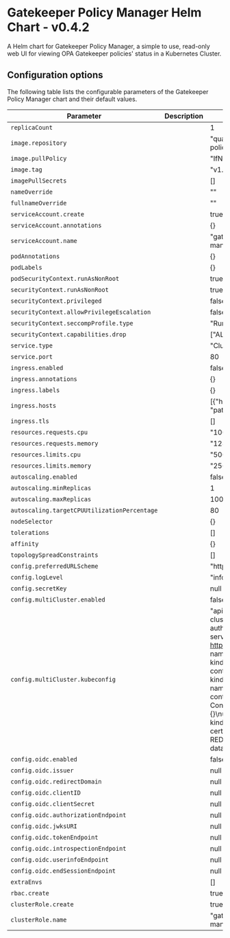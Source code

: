 # Gatekeeper Policy Manager Helm Chart - v0.4.2

A Helm chart for Gatekeeper Policy Manager, a simple to use, read-only web UI for viewing OPA Gatekeeper policies' status in a Kubernetes Cluster.

## Configuration options

The following table lists the configurable parameters of the Gatekeeper Policy Manager chart and their default values.

| Parameter                                    | Description | Default                                                                                                                                                                                                                                                                                                                                                                            |
| -------------------------------------------- | ----------- | ---------------------------------------------------------------------------------------------------------------------------------------------------------------------------------------------------------------------------------------------------------------------------------------------------------------------------------------------------------------------------------- |
| `replicaCount`                               |             | 1                                                                                                                                                                                                                                                                                                                                                                                  |
| `image.repository`                           |             | "quay.io/sighup/gatekeeper-policy-manager"                                                                                                                                                                                                                                                                                                                                         |
| `image.pullPolicy`                           |             | "IfNotPresent"                                                                                                                                                                                                                                                                                                                                                                     |
| `image.tag`                                  |             | "v1.0.4"                                                                                                                                                                                                                                                                                                                                                                           |
| `imagePullSecrets`                           |             | []                                                                                                                                                                                                                                                                                                                                                                                 |
| `nameOverride`                               |             | ""                                                                                                                                                                                                                                                                                                                                                                                 |
| `fullnameOverride`                           |             | ""                                                                                                                                                                                                                                                                                                                                                                                 |
| `serviceAccount.create`                      |             | true                                                                                                                                                                                                                                                                                                                                                                               |
| `serviceAccount.annotations`                 |             | {}                                                                                                                                                                                                                                                                                                                                                                                 |
| `serviceAccount.name`                        |             | "gatekeeper-policy-manager"                                                                                                                                                                                                                                                                                                                                                        |
| `podAnnotations`                             |             | {}                                                                                                                                                                                                                                                                                                                                                                                 |
| `podLabels`                                  |             | {}                                                                                                                                                                                                                                                                                                                                                                                 |
| `podSecurityContext.runAsNonRoot`            |             | true                                                                                                                                                                                                                                                                                                                                                                               |
| `securityContext.runAsNonRoot`               |             | true                                                                                                                                                                                                                                                                                                                                                                               |
| `securityContext.privileged`                 |             | false                                                                                                                                                                                                                                                                                                                                                                              |
| `securityContext.allowPrivilegeEscalation`   |             | false                                                                                                                                                                                                                                                                                                                                                                              |
| `securityContext.seccompProfile.type`        |             | "RuntimeDefault"                                                                                                                                                                                                                                                                                                                                                                   |
| `securityContext.capabilities.drop`          |             | ["ALL"]                                                                                                                                                                                                                                                                                                                                                                            |
| `service.type`                               |             | "ClusterIP"                                                                                                                                                                                                                                                                                                                                                                        |
| `service.port`                               |             | 80                                                                                                                                                                                                                                                                                                                                                                                 |
| `ingress.enabled`                            |             | false                                                                                                                                                                                                                                                                                                                                                                              |
| `ingress.annotations`                        |             | {}                                                                                                                                                                                                                                                                                                                                                                                 |
| `ingress.labels`                             |             | {}                                                                                                                                                                                                                                                                                                                                                                                 |
| `ingress.hosts`                              |             | [{"host": "gpm.local", "paths": []}]                                                                                                                                                                                                                                                                                                                                               |
| `ingress.tls`                                |             | []                                                                                                                                                                                                                                                                                                                                                                                 |
| `resources.requests.cpu`                     |             | "100m"                                                                                                                                                                                                                                                                                                                                                                             |
| `resources.requests.memory`                  |             | "128Mi"                                                                                                                                                                                                                                                                                                                                                                            |
| `resources.limits.cpu`                       |             | "500m"                                                                                                                                                                                                                                                                                                                                                                             |
| `resources.limits.memory`                    |             | "256Mi"                                                                                                                                                                                                                                                                                                                                                                            |
| `autoscaling.enabled`                        |             | false                                                                                                                                                                                                                                                                                                                                                                              |
| `autoscaling.minReplicas`                    |             | 1                                                                                                                                                                                                                                                                                                                                                                                  |
| `autoscaling.maxReplicas`                    |             | 100                                                                                                                                                                                                                                                                                                                                                                                |
| `autoscaling.targetCPUUtilizationPercentage` |             | 80                                                                                                                                                                                                                                                                                                                                                                                 |
| `nodeSelector`                               |             | {}                                                                                                                                                                                                                                                                                                                                                                                 |
| `tolerations`                                |             | []                                                                                                                                                                                                                                                                                                                                                                                 |
| `affinity`                                   |             | {}                                                                                                                                                                                                                                                                                                                                                                                 |
| `topologySpreadConstraints`                  |             | []                                                                                                                                                                                                                                                                                                                                                                                 |
| `config.preferredURLScheme`                  |             | "http"                                                                                                                                                                                                                                                                                                                                                                             |
| `config.logLevel`                            |             | "info"                                                                                                                                                                                                                                                                                                                                                                             |
| `config.secretKey`                           |             | null                                                                                                                                                                                                                                                                                                                                                                               |
| `config.multiCluster.enabled`                |             | false                                                                                                                                                                                                                                                                                                                                                                              |
| `config.multiCluster.kubeconfig`             |             | "apiVersion: v1\nclusters:\n- cluster:\n certificate-authority-data: REDACTED\n server: https://127.0.0.1:54216\n name: kind-kind\ncontexts:\n- context:\n cluster: kind-kind\n user: kind-kind\n name: kind-kind\ncurrent-context: kind-kind\nkind: Config\npreferences: {}\nusers:\n- name: kind-kind\n user:\n client-certificate-data: REDACTED\n client-key-data: REDACTED\n" |
| `config.oidc.enabled`                        |             | false                                                                                                                                                                                                                                                                                                                                                                              |
| `config.oidc.issuer`                         |             | null                                                                                                                                                                                                                                                                                                                                                                               |
| `config.oidc.redirectDomain`                 |             | null                                                                                                                                                                                                                                                                                                                                                                               |
| `config.oidc.clientID`                       |             | null                                                                                                                                                                                                                                                                                                                                                                               |
| `config.oidc.clientSecret`                   |             | null                                                                                                                                                                                                                                                                                                                                                                               |
| `config.oidc.authorizationEndpoint`          |             | null                                                                                                                                                                                                                                                                                                                                                                               |
| `config.oidc.jwksURI`                        |             | null                                                                                                                                                                                                                                                                                                                                                                               |
| `config.oidc.tokenEndpoint`                  |             | null                                                                                                                                                                                                                                                                                                                                                                               |
| `config.oidc.introspectionEndpoint`          |             | null                                                                                                                                                                                                                                                                                                                                                                               |
| `config.oidc.userinfoEndpoint`               |             | null                                                                                                                                                                                                                                                                                                                                                                               |
| `config.oidc.endSessionEndpoint`             |             | null                                                                                                                                                                                                                                                                                                                                                                               |
| `extraEnvs`                                  |             | []                                                                                                                                                                                                                                                                                                                                                                                 |
| `rbac.create`                                |             | true                                                                                                                                                                                                                                                                                                                                                                               |
| `clusterRole.create`                         |             | true                                                                                                                                                                                                                                                                                                                                                                               |
| `clusterRole.name`                           |             | "gatekeeper-policy-manager-crd-view"                                                                                                                                                                                                                                                                                                                                               |
